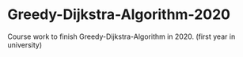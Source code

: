 # Greedy-Dijkstra-Algorithm-2020
Course work to finish Greedy-Dijkstra-Algorithm in 2020. (first year in university)

